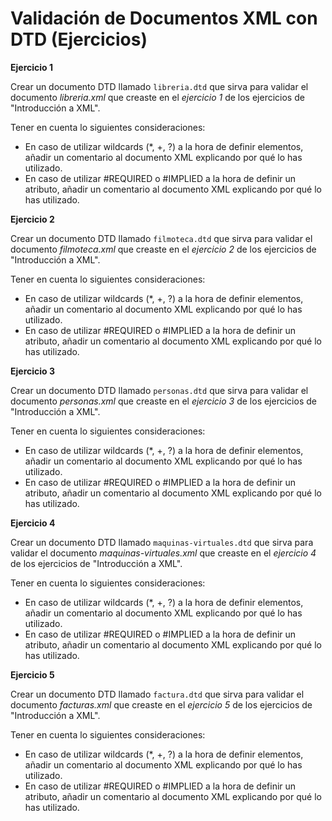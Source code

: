 # Validación de Documentos XML con DTD (Ejercicios)

__Ejercicio 1__

Crear un documento DTD llamado `libreria.dtd` que sirva para validar el documento _libreria.xml_ que creaste en el _ejercicio 1_ de los ejercicios de "Introducción a XML".

Tener en cuenta lo siguientes consideraciones:
* En caso de utilizar wildcards (*, +, ?) a la hora de definir elementos, añadir un comentario al documento XML explicando por qué lo has utilizado.
* En caso de utilizar #REQUIRED o #IMPLIED a la hora de definir un atributo,  añadir un comentario al documento XML explicando por qué lo has utilizado.

__Ejercicio 2__

Crear un documento DTD llamado `filmoteca.dtd` que sirva para validar el documento _filmoteca.xml_ que creaste en el _ejercicio 2_ de los ejercicios de "Introducción a XML".

Tener en cuenta lo siguientes consideraciones:
* En caso de utilizar wildcards (*, +, ?) a la hora de definir elementos, añadir un comentario al documento XML explicando por qué lo has utilizado.
* En caso de utilizar #REQUIRED o #IMPLIED a la hora de definir un atributo,  añadir un comentario al documento XML explicando por qué lo has utilizado.

__Ejercicio 3__

Crear un documento DTD llamado `personas.dtd` que sirva para validar el documento _personas.xml_ que creaste en el _ejercicio 3_ de los ejercicios de "Introducción a XML".

Tener en cuenta lo siguientes consideraciones:
* En caso de utilizar wildcards (*, +, ?) a la hora de definir elementos, añadir un comentario al documento XML explicando por qué lo has utilizado.
* En caso de utilizar #REQUIRED o #IMPLIED a la hora de definir un atributo,  añadir un comentario al documento XML explicando por qué lo has utilizado.

__Ejercicio 4__

Crear un documento DTD llamado `maquinas-virtuales.dtd` que sirva para validar el documento _maquinas-virtuales.xml_ que creaste en el _ejercicio 4_ de los ejercicios de "Introducción a XML".

Tener en cuenta lo siguientes consideraciones:
* En caso de utilizar wildcards (*, +, ?) a la hora de definir elementos, añadir un comentario al documento XML explicando por qué lo has utilizado.
* En caso de utilizar #REQUIRED o #IMPLIED a la hora de definir un atributo,  añadir un comentario al documento XML explicando por qué lo has utilizado.

__Ejercicio 5__

Crear un documento DTD llamado `factura.dtd` que sirva para validar el documento _facturas.xml_ que creaste en el _ejercicio 5_ de los ejercicios de "Introducción a XML".

Tener en cuenta lo siguientes consideraciones:
* En caso de utilizar wildcards (*, +, ?) a la hora de definir elementos, añadir un comentario al documento XML explicando por qué lo has utilizado.
* En caso de utilizar #REQUIRED o #IMPLIED a la hora de definir un atributo,  añadir un comentario al documento XML explicando por qué lo has utilizado.